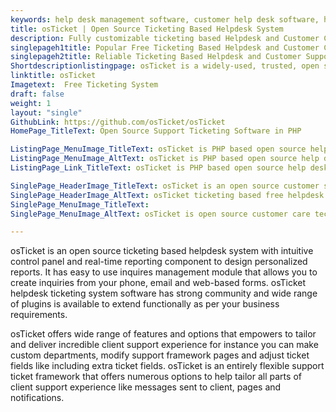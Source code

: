 ```yaml
---
keywords: help desk management software, customer help desk software, help desk support software, small business help desk software, ticket management, it help desk ticketing software, web based help desk software, open source ticketing system php mysql
title: osTicket | Open Source Ticketing Based Helpdesk System
description: Fully customizable ticketing based Helpdesk and Customer Care System equipped with wide range of features to provide incredible customer support experience.
singlepageh1title: Popular Free Ticketing Based Helpdesk and Customer Care System
singlepageh2title: Reliable Ticketing Based Helpdesk and Customer Support System to deliver swift response to customer inquiries from your email, phone and web-based form.
Shortdescriptionlistingpage: osTicket is a widely-used, trusted, open source and free IT help desk software developed in PHP. Easily scale and streamline your customer service systematically.
linktitle: osTicket
Imagetext:  Free Ticketing System
draft: false
weight: 1
layout: "single"
GithubLink: https://github.com/osTicket/osTicket
HomePage_TitleText: Open Source Support Ticketing Software in PHP

ListingPage_MenuImage_TitleText: osTicket is PHP based open source help desk management software.
ListingPage_MenuImage_AltText: osTicket is PHP based open source help desk ticketing software
ListingPage_Link_TitleText: osTicket is PHP based open source help desk management software.

SinglePage_HeaderImage_TitleText: osTicket is an open source customer support help desk management software
SinglePage_HeaderImage_AltText: osTicket ticketing based free helpdesk and customer care software
SinglePage_MenuImage_TitleText: 
SinglePage_MenuImage_AltText: osTicket is open source customer care technology

---
```


osTicket is an open source ticketing based helpdesk system with intuitive control panel and real-time reporting component to design personalized reports. It has easy to use inquires management module that allows you to create inquiries from your phone, email and web-based forms. osTicket helpdesk ticketing system software has strong community and wide range of plugins is available to extend functionally as per your business requirements.

osTicket offers wide range of features and options that empowers to tailor and deliver incredible client support experience for instance you can make custom departments, modify support framework pages and adjust ticket fields like including extra ticket fields. osTicket is an entirely flexible support ticket framework that offers numerous options to help tailor all parts of client support experience like messages sent to client, pages and notifications.